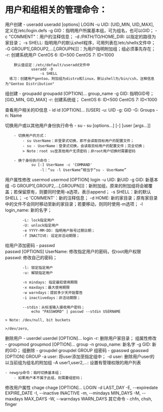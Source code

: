  # 用户和组相关的管理命令：

用户创建
    - useradd
  		useradd [options] LOGIN
  			-u UID: [UID_MIN, UID_MAX], 定义在/etc/login.defs
  			-g GID：指明用户所属基本组，可为组名，也可以GID；
  			-c "COMMENT"：用户的注释信息；
  			-d /PATH/TO/HOME_DIR: 以指定的路径为家目录；
  			-s SHELL: 指明用户的默认shell程序，可用列表在/etc/shells文件中；
  			-G GROUP1[,GROUP2,...[,GROUPN]]]：为用户指明附加组；组必须事先存在；
  			-r: 创建系统用户
  				CentOS 6: ID<500
  				CentOS 7: ID<1000

  		默认值设定：/etc/default/useradd文件中
  				useradd -D
  					-s SHELL
  	  练习：创建用户gentoo，附加组为distro和linux，默认shell为/bin/csh，注释信息为"Gentoo Distribution"          

组创建
    - groupadd
  		groupadd [OPTION]... group_name
  			-g GID: 指明GID号；[GID_MIN, GID_MAX]
  			-r: 创建系统组；
  				CentOS 6: ID<500
  				CentOS 7: ID<1000

查看用户相关的ID信息
    - id
  		id [OPTION]... [USER]
  			-u: UID
  			-g: GID
  			-G: Groups
  			-n: Name

切换用户或以其他用户身份执行命令
    - su
    	- su [options...] [-] [user [args...]]

  		- 切换用户的方式：
  			- su UserName：非登录式切换，即不会读取目标用户的配置文件；
  			- su - UserName：登录式切换，会读取目标用户的配置文件；完全切换；
  			> Note：root su至其他用户无须密码；非root用户切换时需要密码

  		- 换个身份执行命令：
  				su [-] UserName -c 'COMMAND'
  					-l：“su -l UserName”相当于“su - UserName”

用户属性修改
    usermod
  		usermod [OPTION] login
  			-u UID: 新UID
  			-g GID: 新基本组
  			-G GROUP1[,GROUP2,...[,GROUPN]]]：新附加组，原来的附加组将会被覆盖；若保留原有，则要同时使用-a选项，表示append；
  			-s SHELL：新的默认SHELL；
  			-c 'COMMENT'：新的注释信息；
  			-d HOME: 新的家目录；原有家目录中的文件不会同时移动至新的家目录；若要移动，则同时使用-m选项；
  			-l login_name: 新的名字；

  			-L: lock指定用户
  			-U: unlock指定用户
  			-e YYYY-MM-DD: 指明用户账号过期日期；
  			-f INACTIVE: 设定非活动期限；

给用户添加密码
    - passwd		
  		passwd [OPTIONS] UserName: 修改指定用户的密码，仅root用户权限
  		passwd: 修改自己的密码；

  			-l: 锁定指定用户
  			-u: 解锁指定用户

  			-n mindays: 指定最短使用期限
  			-x maxdays：最大使用期限
  			-w warndays：提前多少天开始警告
  			-i inactivedays：非活动期限；

  			--stdin：从标准输入接收用户密码；
  				echo "PASSWORD" | passwd --stdin USERNAME

  	> Note: /dev/null, bit buckets

  	>/dev/zero,

删除用户
    - userdel
  		userdel [OPTION]... login
  			-r: 删除用户家目录；
组属性修改
    - groupmod
      groupmod [OPTION]... group
  			-n group_name: 新名字
  			-g GID: 新的GID；
组删除
    - groupdel
      groupdel GROUP
组密码
    - gpasswd
  		gpasswd [OPTION] GROUP
  			-a user: 将user添加至指定组中；
  			-d user: 删除用户user的以当前组为组名的附加组
  			-A user1,user2,...: 设置有管理权限的用户列表

  	- newgrp命令：临时切换基本组；
  		- 如果用户本不属于此组，则需要组密码；
修改用户属性
    chage
  		chage [OPTION]... LOGIN
  			-d LAST_DAY
  			-E, --expiredate EXPIRE_DATE
  			-I, --inactive INACTIVE
  			-m, --mindays MIN_DAYS
  			-M, --maxdays MAX_DAYS
  			-W, --warndays WARN_DAYS
其它命令
    - chfn, chsh, finger
